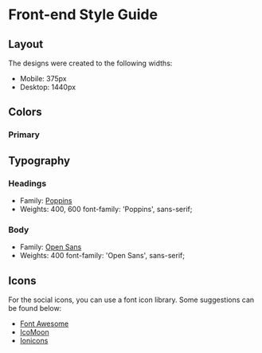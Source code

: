 # Front-end Style Guide

## Layout

The designs were created to the following widths:

- Mobile: 375px
- Desktop: 1440px

## Colors

### Primary



## Typography

### Headings

- Family: [Poppins](https://fonts.google.com/specimen/Poppins)
- Weights: 400, 600
font-family: 'Poppins', sans-serif;
### Body

- Family: [Open Sans](https://fonts.google.com/specimen/Open+Sans)
- Weights: 400
font-family: 'Open Sans', sans-serif;
## Icons

For the social icons, you can use a font icon library. Some suggestions can be found below:

- [Font Awesome](https://fontawesome.com/)
- [IcoMoon](https://icomoon.io/)
- [Ionicons](https://ionicons.com/)
